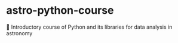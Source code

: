 # astro-python-course
:rocket: Introductory course of Python and its libraries for data analysis in astronomy
